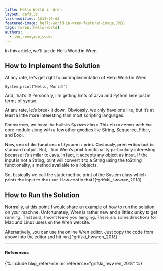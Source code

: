 ```yaml
---
title: Hello World in Wren
layout: default
last-modified: 2019-05-02
featured-image: hello-world-in-wren-featured-image.JPEG
tags: [wren, hello-world]
authors:
  - the_renegade_coder
---
```


In this article, we'll tackle Hello World in Wren.

## How to Implement the Solution

At any rate, let’s get right to our implementation of Hello 
World in Wren:

```wren
System.print("Hello, World!")
```

And, that’s it! Personally, I’m getting hints of Java and 
Python here just in terms of syntax.

At any rate, let’s break it down. Obviously, we only have 
one line, but it’s at least a little more interesting than 
most scripting languages.

For starters, we have the built-in System class. This class 
comes with the core module along with a few other goodies like 
String, Sequence, Fiber, and Bool.

Now, one of the functions of System is print. Obviously, print 
writes text to standard output. But, I find Wren’s print 
functionality particularly interesting because it’s similar to 
Java. In fact, it accepts any object as input. If the input is 
not a String, print will convert it to a String using the 
toString functionality, a method available to all objects.

So, basically we call the static method print of the System class 
which prints the input to the user. How cool is that?[^grifski_hwwren_2018]

## How to Run the Solution

Normally, at this point, I would share an example of how to run 
the solution on your machine. Unfortunately, Wren is rather new 
and a little clunky to get running. That said, I won’t leave you 
hanging, There are some directions for Mac and Linux users on the 
Wren website.

Alternatively, you can use the online Wren editor. Just copy the 
code from above into the editor and hit run.[^grifski_hwwren_2018]

---

#### References

{% include blog_reference.md reference="grifski_hwwren_2018" %}
